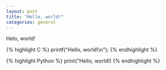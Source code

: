 ```yaml
---
layout: post
title: "Hello, world!"
categories: general
---
```


Helo, world!

{% highlight C %}
printf("Hello, world!\n");
{% endhighlight %}

{% highlight Python %}
print("Hello, world!)
{% endhighlight %}
